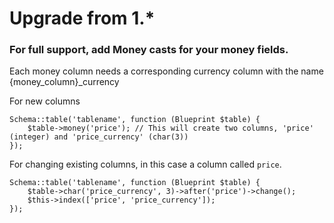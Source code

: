
# Upgrade from 1.*

### For full support, add Money casts for your money fields.

Each money column needs a corresponding currency column with the name {money_column}_currency

For new columns
```
Schema::table('tablename', function (Blueprint $table) {
    $table->money('price'); // This will create two columns, 'price' (integer) and 'price_currency' (char(3))
});
```
For changing existing columns, in this case a column called `price`.
```
Schema::table('tablename', function (Blueprint $table) {
    $table->char('price_currency', 3)->after('price')->change();
    $this->index(['price', 'price_currency']);
});
```
